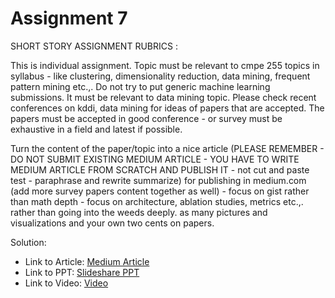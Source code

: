 # Assignment 7
SHORT STORY ASSIGNMENT RUBRICS :

 

This is individual assignment. Topic must be relevant to cmpe 255 topics in syllabus - like clustering, dimensionality reduction, data mining, frequent pattern mining etc.,. Do not try to put generic machine learning submissions. It must be relevant to data mining topic. Please check recent conferences on kddi, data mining for ideas of papers that are accepted. The papers must be accepted in good conference - or survey must be exhaustive in a field and latest if possible. 

Turn the content of the paper/topic into a nice article (PLEASE REMEMBER - DO NOT SUBMIT EXISTING MEDIUM ARTICLE - YOU HAVE TO WRITE MEDIUM ARTICLE FROM SCRATCH AND PUBLISH IT  - not cut and paste test - paraphrase and rewrite summarize)  for publishing in medium.com (add more survey papers content together as well) - focus on gist rather than math depth - focus on architecture, ablation studies, metrics etc.,. rather than going into the weeds deeply. as many pictures and visualizations and your own two cents on papers.  

Solution: 
* Link to  Article:  [Medium Article](https://addy07.medium.com/navigating-the-financial-world-with-ai-a-new-frontier-in-sentiment-analysis-757e34c29e8d)
* Link to PPT: [ Slideshare PPT](https://www.slideshare.net/patiladiti752/enhancing-financial-sentiment-analysis-via-retrieval-augmented-large-language-modelspdf)
* Link to Video: [Video](https://addy07.medium.com/navigating-the-financial-world-with-ai-a-new-frontier-in-sentiment-analysis-757e34c29e8d)
